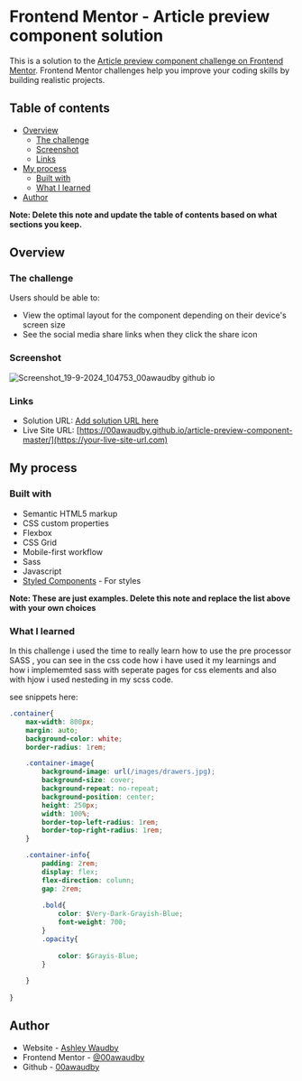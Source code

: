# Frontend Mentor - Article preview component solution

This is a solution to the [Article preview component challenge on Frontend Mentor](https://www.frontendmentor.io/challenges/article-preview-component-dYBN_pYFT). Frontend Mentor challenges help you improve your coding skills by building realistic projects. 

## Table of contents

- [Overview](#overview)
  - [The challenge](#the-challenge)
  - [Screenshot](#screenshot)
  - [Links](#links)
- [My process](#my-process)
  - [Built with](#built-with)
  - [What I learned](#what-i-learned)
- [Author](#author)


**Note: Delete this note and update the table of contents based on what sections you keep.**

## Overview

### The challenge

Users should be able to:

- View the optimal layout for the component depending on their device's screen size
- See the social media share links when they click the share icon

### Screenshot

![Screenshot_19-9-2024_104753_00awaudby github io](https://github.com/user-attachments/assets/2bdc24cb-c9f3-4db1-8d72-e511460eb8cc)



### Links

- Solution URL: [Add solution URL here](https://your-solution-url.com)
- Live Site URL: [https://00awaudby.github.io/article-preview-component-master/](https://your-live-site-url.com)

## My process

### Built with

- Semantic HTML5 markup
- CSS custom properties
- Flexbox
- CSS Grid
- Mobile-first workflow
- Sass
- Javascript
- [Styled Components](https://styled-components.com/) - For styles

**Note: These are just examples. Delete this note and replace the list above with your own choices**

### What I learned

In this challenge i used the time to really learn how to use the pre processor SASS , you can see in the css code how i have used it my learnings and how i implememted sass with seperate pages for css elements and also with hjow i used nesteding in my scss code.

see snippets here:


```css
.container{
    max-width: 800px;
    margin: auto;
    background-color: white;
    border-radius: 1rem;

    .container-image{
        background-image: url(/images/drawers.jpg);
        background-size: cover;
        background-repeat: no-repeat;
        background-position: center;
        height: 250px;
        width: 100%;
        border-top-left-radius: 1rem;
        border-top-right-radius: 1rem;
    }

    .container-info{
        padding: 2rem;
        display: flex;
        flex-direction: column;
        gap: 2rem;
    
        .bold{
            color: $Very-Dark-Grayish-Blue;
            font-weight: 700;
        }
        .opacity{
            
            color: $Grayis-Blue;
        }
        
    }
    
}
```
## Author
- Website - [Ashley Waudby](https://00awaudby.github.io/Portfolio/)
- Frontend Mentor - [@00awaudby](https://www.frontendmentor.io/profile/00awaudby)
- Github  - [00awaudby](https://github.com/00awaudby)














































































































































